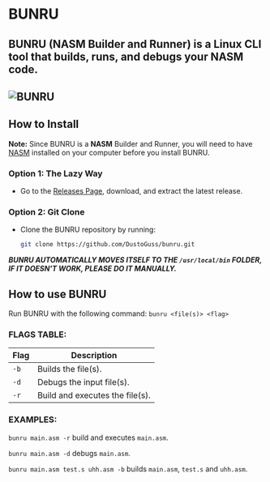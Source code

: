 # BUNRU
BUNRU (NASM Builder and Runner) is a Linux CLI tool that builds, runs, and debugs your NASM code.
--
![BUNRU](https://github.com/user-attachments/assets/fef27d4a-7c30-4b00-acde-f212fe94ae58)
--
## How to Install
**Note:** Since BUNRU is a **NASM** Builder and Runner, you will need to have [NASM](https://www.nasm.us/) installed on your computer before you install BUNRU.

### Option 1: The Lazy Way
- Go to the [Releases Page](https://github.com/DustoGuss/bunru/releases), download, and extract the latest release.

### Option 2: Git Clone
- Clone the BUNRU repository by running:
  ```bash
  git clone https://github.com/DustoGuss/bunru.git

***BUNRU AUTOMATICALLY MOVES ITSELF TO THE ```/usr/local/bin``` FOLDER, IF IT DOESN'T WORK, PLEASE DO IT MANUALLY.***

## How to use BUNRU
  Run BUNRU with the following command:
  ```bunru <file(s)> <flag>```
  ### FLAGS TABLE:
  
  | Flag   | Description                                   |
  |--------|-----------------------------------------------|
  | `-b`   | Builds the file(s).                           |
  | `-d`   | Debugs the input file(s).                     | 
  | `-r`   | Build and executes the file(s).               |

  ### EXAMPLES:
  ```bunru main.asm -r``` build and executes ```main.asm```.
  
  ```bunru main.asm -d``` debugs ```main.asm```.
  
  ```bunru main.asm test.s uhh.asm -b``` builds ```main.asm```, ```test.s``` and ```uhh.asm```.



  


